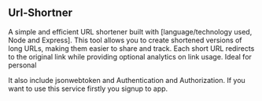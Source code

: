 ## Url-Shortner 

A simple and efficient URL shortener built with [language/technology used, Node and Express]. This tool allows you to create shortened versions of long URLs, making them easier to share and track. Each short URL redirects to the original link while providing optional analytics on link usage. Ideal for personal

It also include jsonwebtoken and Authentication and Authorization.
If you want to use this service firstly you signup to app.